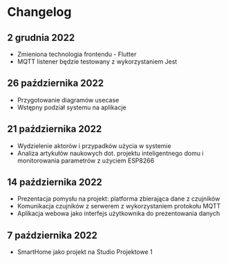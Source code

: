 # Changelog

## 2 grudnia 2022

- Zmieniona technologia frontendu - Flutter
- MQTT listener będzie testowany z wykorzystaniem Jest

## 26 października 2022

- Przygotowanie diagramów usecase
- Wstępny podział systemu na aplikacje

## 21 października 2022

- Wydzielenie aktorów i przypadków użycia w systemie
- Analiza artykułów naukowych dot. projektu inteligentnego domu i monitorowania parametrów z użyciem ESP8266

## 14 października 2022

- Prezentacja pomysłu na projekt: platforma zbierająca dane z czujników
- Komunikacja czujników z serwerem z wykorzystaniem protokołu MQTT
- Aplikacja webowa jako interfejs użytkownika do prezentowania danych

## 7 października 2022

- SmartHome jako projekt na Studio Projektowe 1
